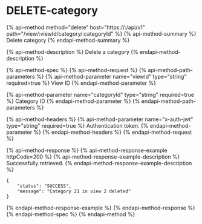 # DELETE-category

{% api-method method="delete" host="https://<host>:<port>/api/v1" path="/view/:viewId/category/:categoryId" %}
{% api-method-summary %}
Delete category
{% endapi-method-summary %}

{% api-method-description %}
Delete a category
{% endapi-method-description %}

{% api-method-spec %}
{% api-method-request %}
{% api-method-path-parameters %}
{% api-method-parameter name="viewId" type="string" required=true %}
View ID
{% endapi-method-parameter %}

{% api-method-parameter name="categoryId" type="string" required=true %}
Category ID
{% endapi-method-parameter %}
{% endapi-method-path-parameters %}

{% api-method-headers %}
{% api-method-parameter name="x-auth-jwt" type="string" required=true %}
Authentication token.
{% endapi-method-parameter %}
{% endapi-method-headers %}
{% endapi-method-request %}

{% api-method-response %}
{% api-method-response-example httpCode=200 %}
{% api-method-response-example-description %}
Successfully retrieved.
{% endapi-method-response-example-description %}

```
{
    "status": "SUCCESS",
    "message": "Category 21 in view 2 deleted"
}
```
{% endapi-method-response-example %}
{% endapi-method-response %}
{% endapi-method-spec %}
{% endapi-method %}



